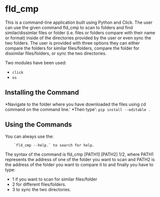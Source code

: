 # fld_cmp

This is a command-line application built using Python and Click. The user can use the given command fld_cmp to scan to folders and find similar/dissimlar
files or folder (i.e. files or folders compare with their name or format) inside of the directories provided by the user or even sync the two folders. The user is provided with three options
they can either compare the folders for similar files/folders, compare the folder for dissimilar files/folders, or sync the two directories. 

Two modules have been used:
* `click`
* `os`

## Installing the Command

*Navigate to the folder where you have downloaded the files using cd command on the command line.'
*Then type':
  `pip install --editable .`
  
## Using the Commands

You can always use the:

		`fld_cmp --help.` to search for help.
		
The syntax of the command is fld_cmp [PATH1] [PATH2] 1/2, 
where PATH1 represents the address of one of the folder you want to scan 
and PATH2 is the address of the folder you want to compare it to 
and finally you have to type: 
* 1  if you want to scan for similar files/folder
* 2 for different files/folders.
* 3 to sync the two directories.
  